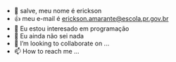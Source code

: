 - 👋 salve, meu nome é erickson 
- :+1: meu e-mail é erickson.amarante@escola.pr.gov.br
- 👀 Eu estou interesado em programação 
- 🌱 Eu ainda não sei nada
- 💞️ I’m looking to collaborate on ...
- 📫 How to reach me ...

<!---
ericksonRG24/ericksonRG24 is a ✨ special ✨ repository because its `README.md` (this file) appears on your GitHub profile.
You can click the Preview link to take a look at your changes.
--->
